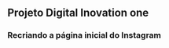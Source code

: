 ## 										Projeto Digital Inovation one

### 															Recriando a página inicial do Instagram

